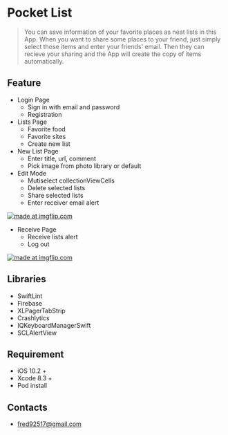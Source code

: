 # Pocket List
> You can save information of your favorite places as neat lists in this App. 
> When you want to share some places to your friend, just simply select those items and 
> enter your friends' email. Then they can recieve your sharing and the App will create the copy
> of items automatically.

## Feature
* Login Page
    * Sign in with email and password
    * Registration
* Lists Page
    * Favorite food
    * Favorite sites
    * Create new list
* New List Page
    * Enter title, url, comment
    * Pick image from photo library or default
* Edit Mode
    * Mutiselect collectionViewCells
    * Delete selected lists
    * Share selected lists
    * Enter receiver email alert
    
<a href="https://imgflip.com/gif/1ooulv"><img src="https://i.imgflip.com/1ooulv.gif" title="made at imgflip.com"/></a>

* Receive Page
    * Receive lists alert
    * Log out
    
<a href="https://imgflip.com/gif/1ootwa"><img src="https://i.imgflip.com/1ootwa.gif" title="made at imgflip.com"/></a>

## Libraries
* SwiftLint
* Firebase
* XLPagerTabStrip
* Crashlytics
* IQKeyboardManagerSwift
* SCLAlertView

## Requirement
* iOS 10.2 +
* Xcode 8.3 +
* Pod install

## Contacts
* <fred92517@gmail.com>
